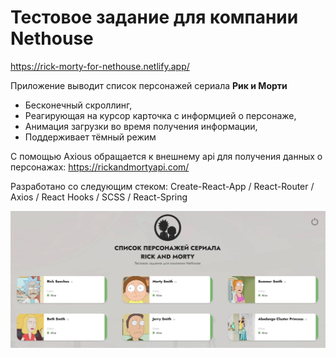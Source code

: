 # Тестовое задание для компании Nethouse
https://rick-morty-for-nethouse.netlify.app/

Приложение выводит список персонажей сериала **Рик и Морти**
- Бесконечный скроллинг, 
- Реагирующая на курсор карточка с информцией о персонаже,
- Анимация загрузки во время получения информации,
- Поддерживает тёмный режим

С помощью Axious обращается к внешнему api для получения данных о персонажах:
https://rickandmortyapi.com/

Разработано со следующим стеком:
Create-React-App / React-Router / Axios / React Hooks / SCSS / React-Spring

![](screenshot.jpg)
